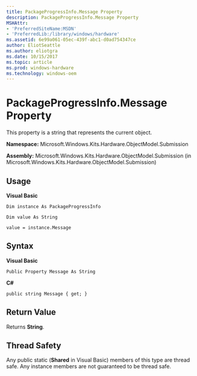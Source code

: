 ```yaml
---
title: PackageProgressInfo.Message Property
description: PackageProgressInfo.Message Property
MSHAttr:
- 'PreferredSiteName:MSDN'
- 'PreferredLib:/library/windows/hardware'
ms.assetid: 6e99a061-05ec-439f-abc1-d0ad754347ce
author: EliotSeattle
ms.author: eliotgra
ms.date: 10/15/2017
ms.topic: article
ms.prod: windows-hardware
ms.technology: windows-oem
---
```


# PackageProgressInfo.Message Property


This property is a string that represents the current object.

**Namespace:** Microsoft.Windows.Kits.Hardware.ObjectModel.Submission

**Assembly:** Microsoft.Windows.Kits.Hardware.ObjectModel.Submission (in Microsoft.Windows.Kits.Hardware.ObjectModel.Submission)

## <span id="Usage"></span><span id="usage"></span><span id="USAGE"></span>Usage


**Visual Basic**

`Dim instance As PackageProgressInfo`

`Dim value As String`

`value = instance.Message`

## <span id="Syntax"></span><span id="syntax"></span><span id="SYNTAX"></span>Syntax


**Visual Basic**

`Public Property Message As String`

**C#**

`public string Message { get; }`

## <span id="Return_Value"></span><span id="return_value"></span><span id="RETURN_VALUE"></span>Return Value


Returns **String**.

## <span id="Thread_Safety"></span><span id="thread_safety"></span><span id="THREAD_SAFETY"></span>Thread Safety


Any public static (**Shared** in Visual Basic) members of this type are thread safe. Any instance members are not guaranteed to be thread safe.

 

 






